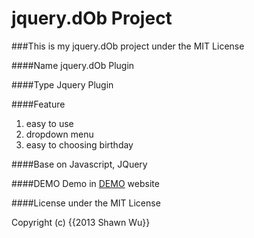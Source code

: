 jquery.dOb Project
=========

###This is my jquery.dOb project under the MIT License

####Name 
jquery.dOb Plugin

####Type 
Jquery Plugin

####Feature 
1. easy to use
2. dropdown menu
3. easy to choosing birthday

####Base on
Javascript, JQuery

####DEMO
Demo in <a href="http://www.water-start.net:3355/jquery.dOb/dOb.html">DEMO</a> website

####License
under the MIT License <p>Copyright (c) {{2013 Shawn Wu}}</p>
